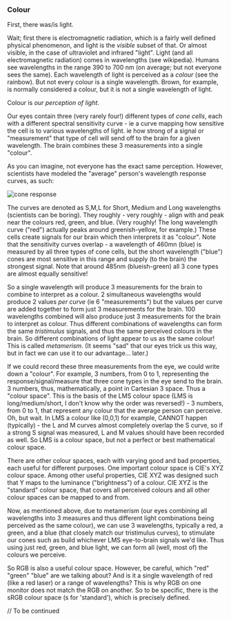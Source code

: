 ### Colour

First, there was/is light.

Wait; first there is electromagnetic radiation, which is a fairly well defined physical phenomenon, and light is the _visible_ subset of that.
Or almost visible, in the case of ultraviolet and infrared "light".  Light (and all electromagnetic radiation) comes in wavelengths (see wikipedia).
Humans see wavelengths in the range 390 to 700 nm (on average; but not everyone sees the same).
Each wavelength of light is perceived as a _colour_ (see the rainbow).
But not every colour is a single wavelength.
Brown, for example, is normally considered a colour, but it is not a single wavelength of light.

Colour is _our perception of light_.

Our eyes contain three (very rarely four!) different types of _cone cells_, each with a different spectral sensitivity curve -
ie a curve mapping how sensitive the cell is to various wavelengths of light.
ie how strong of a signal or "measurement" that type of cell will send off to the brain for a given wavelength.
The brain combines these 3 measurements into a single "colour".

As you can imagine, not everyone has the exact same perception.
However, scientists have modeled the "average" person's wavelength response curves, as such:

![cone response](https://upload.wikimedia.org/wikipedia/commons/thumb/0/04/Cone-fundamentals-with-srgb-spectrum.svg/810px-Cone-fundamentals-with-srgb-spectrum.svg.png "Cone Response")

The curves are denoted as S,M,L for Short, Medium and Long wavelengths (scientists can be boring).
They roughly - very roughly - align with and peak near the colours red, green, and blue.
(Very roughly! The long wavelength curve ("red") actually peaks around greenish-yellow, for example.)
These cells create signals for our brain which then interprets it as "colour".
Note that the sensitivity curves overlap - a wavelength of 460mn (blue) is measured by all three types of cone cells,
but the short wavelength ("blue") cones are most sensitive in this range and supply (to the brain) the strongest signal.
Note that around 485nm (blueish-green) all 3 cone types are almost equally sensitive!

So a single wavelength will produce 3 measurements for the brain to combine to interpret as a colour.
2 simultaneous wavelengths would produce 2 values _per curve_ (ie 6 "measurements")
but the values per curve are added together to form just 3 measurements for the brain.
100 wavelengths combined will also produce just 3 measurements for the brain to interpret as colour.
Thus different combinations of wavelengths can form the same _tristimulus_ signals,
and thus the same perceived colours in the brain.
So different combinations of light appear to us as the same colour!
This is called _metamerism_. (It seems "sad" that our eyes trick us this way, but in fact we can use it to our advantage... later.)

If we could record these three measurements from the eye, we could write down a "colour".
For example, 3 numbers, from 0 to 1, representing the response/signal/measure that three cone types in the eye send to the brain.
3 numbers, thus, mathematically, a point in Cartesian 3 space.
Thus a "colour space".
This is the basis of the LMS colour space (LMS is long/medium/short, I don't know why the order was reversed!) -
3 numbers, from 0 to 1, that represent any colour that the average person can perceive.
Oh, but wait. In LMS a colour like (0,0,1) for example, CANNOT happen (typically) -
the L and M curves almost completely overlap the S curve, so if a strong S signal was measured,
L and M values should have been recorded as well.
So LMS is a colour space, but not a perfect or best mathematical colour space.

There are other colour spaces, each with varying good and bad properties, each useful for different purposes.
One important colour space is CIE's XYZ colour space.
Among other useful properties, CIE XYZ was designed such that Y maps to the luminance ("brightness") of a colour.
CIE XYZ is the "standard" colour space, that covers all perceived colours and all other colour spaces can be mapped to and from.

Now, as mentioned above, due to metamerism
(our eyes combining all wavelengths into 3 measures and thus different light combinations being perceived as the same colour),
we can use 3 wavelengths, typically a red, a green, and a blue (that closely match our tristimulus curves),
to stimulate our cones such as build whichever LMS eye-to-brain signals we'd like.
Thus using just red, green, and blue light, we can form all (well, most of) the colours we perceive.

So RGB is also a useful colour space.  However, be careful, which "red" "green" "blue" are we talking about?
And is it a single wavelength of red (like a red laser) or a range of wavelengths?
This is why RGB on one monitor does not match the RGB on another.
So to be specific, there is the sRGB colour space (s for 'standard'), which is precisely defined.

// To be continued
